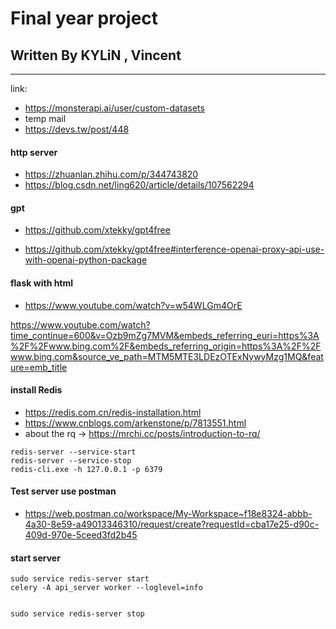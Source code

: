 # Final year project
## Written By KYLiN , Vincent

--- 

link: 
- https://monsterapi.ai/user/custom-datasets
- temp mail
- https://devs.tw/post/448
#### http server 
- https://zhuanlan.zhihu.com/p/344743820
- https://blog.csdn.net/ling620/article/details/107562294


#### gpt

- https://github.com/xtekky/gpt4free

- https://github.com/xtekky/gpt4free#interference-openai-proxy-api-use-with-openai-python-package

#### flask with html 
- https://www.youtube.com/watch?v=w54WLGm4OrE

https://www.youtube.com/watch?time_continue=600&v=Ozb9mZg7MVM&embeds_referring_euri=https%3A%2F%2Fwww.bing.com%2F&embeds_referring_origin=https%3A%2F%2Fwww.bing.com&source_ve_path=MTM5MTE3LDEzOTExNywyMzg1MQ&feature=emb_title

#### install Redis
- https://redis.com.cn/redis-installation.html
- https://www.cnblogs.com/arkenstone/p/7813551.html
- about the rq -> https://mrchi.cc/posts/introduction-to-rq/

```
redis-server --service-start
redis-server --service-stop
redis-cli.exe -h 127.0.0.1 -p 6379 
```
#### Test server use postman 
- https://web.postman.co/workspace/My-Workspace~f18e8324-abbb-4a30-8e59-a49013346310/request/create?requestId=cba17e25-d90c-409d-970e-5ceed3fd2b45


#### start server 
```
sudo service redis-server start
celery -A api_server worker --loglevel=info


sudo service redis-server stop
```